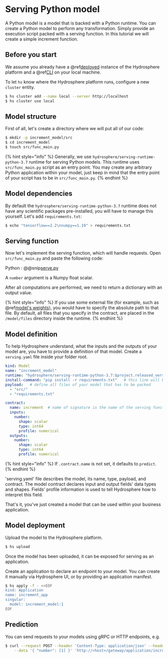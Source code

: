 # Serving Python model

A Python model is a model that is backed with a Python runtime. You can create a Python model to perform any transformation. Simply provide an execution script packed with a serving function. In this tutorial we will create a simple increment function.

## Before you start

We assume you already have a @ref[deployed](../installation/) instance of the Hydrosphere platform and a @ref[CLI](../installation/cli.md) on your local machine.

To let `hs` know where the Hydrosphere platform runs, configure a new `cluster` entity.

```bash
$ hs cluster add --name local --server http://localhost
$ hs cluster use local
```

## Model structure

First of all, let's create a directory where we will put all of our code:

```bash
$ mkdir -p increment_model/src
$ cd increment_model
$ touch src/func_main.py
```

{% hint style="info" %}
Generally, we use `hydrosphere/serving-runtime-python-3.7` runtime for serving Python models. This runtime uses `src/func_main.py` script as an entry point. You may create any arbitrary Python application within your model, just keep in mind that the entry point of your script has to be in `src/func_main.py`.
{% endhint %}

## Model dependencies

By default the `hydrosphere/serving-runtime-python-3.7` runtime does not have any scientific packages pre-installed, you will have to manage this yourself. Let's add `requirements.txt`:

```bash
$ echo "tensorflow==2.2\nnumpy==1.19" > requirements.txt
```

## Serving function

Now let's implement the serving function, which will handle requests. Open `src/func_main.py` and paste the following code:

Python : @@snip[serve.py](https://github.com/Hydrospheredata/hydro-serving/tree/54b7457851ad9de078cd092f083b8492dea6edca/docs/tutorials/serving/snippets/python/serve.py)

A `number` argument is a Numpy float scalar.

After all computations are performed, we need to return a dictionary with an output value.

{% hint style="info" %}
If you use some external file \(for example, such as @ref[model's weights](../getting-started.md#model-preparation)\), you would have to specify the absolute path to that file. By default, all files that you specify in the contract, are placed in the `/model/files` directory inside the runtime.
{% endhint %}

## Model definition

To help Hydrosphere understand, what the inputs and the outputs of your model are, you have to provide a definition of that model. Create a `serving.yaml` file inside your folder root.

```yaml
kind: Model
name: "increment_model"
runtime: "hydrosphere/serving-runtime-python-3.7:$project.released_version$"
install-command: "pip install -r requirements.txt"   # this line will be executed during model build
payload:   # define all files of your model that has to be packed
  - "src/"
  - "requirements.txt"

contract:
  name: increment  # name of signature is the name of the serving function
  inputs:
    number:
      shape: scalar
      type: int64
      profile: numerical
  outputs:
    number:
      shape: scalar
      type: int64
      profile: numerical
```

{% hint style="info" %}
If `.contract.name` is not set, it defaults to `predict`.
{% endhint %}

'serving.yaml' file describes the model, its name, type, payload, and contract. The model contract declares input and output fields' data types and shapes. Fields' profile information is used to tell Hydrosphere how to interpret this field.

That's it, you've just created a model that can be used within your business application.

## Model deployment

Upload the model to the Hydrosphere platform.

```bash
$ hs upload
```

Once the model has been uploaded, it can be exposed for serving as an application.

Create an application to declare an endpoint to your model. You can create it manually via Hydrosphere UI, or by providing an application manifest.

```bash
$ hs apply -f - <<EOF
kind: Application
name: increment_app
singular:
  model: increment_model:1
EOF
```

## Prediction

You can send requests to your models using gRPC or HTTP endpoints, e.g.

```bash
$ curl --request POST --header 'Content-Type: application/json' --header 'Accept: application/json' \
    --data '{ "number": [1] }' 'http://<host>/gateway/application/increment_app'
```


